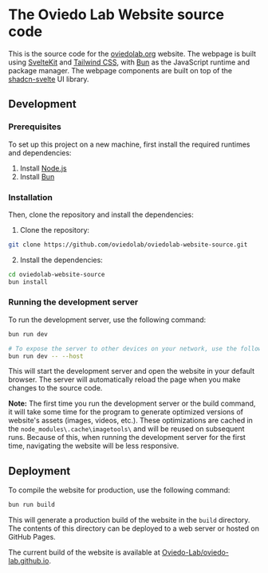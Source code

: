 # The Oviedo Lab Website source code

This is the source code for the [oviedolab.org](https://oviedolab.org) website. The webpage is built using [SvelteKit](https://kit.svelte.dev/) and [Tailwind CSS](https://tailwindcss.com/), with [Bun](https://bun.sh/) as the JavaScript runtime and package manager. The webpage components are built on top of the [shadcn-svelte](https://github.com/huntabyte/shadcn-svelte) UI library.

## Development

### Prerequisites
To set up this project on a new machine, first install the required runtimes and dependencies:

1. Install [Node.js](https://nodejs.org/en/download/)
2. Install [Bun](https://bun.sh/install)


### Installation
Then, clone the repository and install the dependencies:

1. Clone the repository: 

```bash
git clone https://github.com/oviedolab/oviedolab-website-source.git
```

2. Install the dependencies:

```bash
cd oviedolab-website-source
bun install
```

### Running the development server
To run the development server, use the following command:

```bash
bun run dev

# To expose the server to other devices on your network, use the following command:
bun run dev -- --host
```

This will start the development server and open the website in your default browser. The server will automatically reload the page when you make changes to the source code.

**Note:** The first time you run the development server or the build command, it will take some time for the program to generate optimized versions of website's assets (images, videos, etc.). These optimizations are cached in the `node_modules\.cache\imagetools\` and will be reused on subsequent runs. Because of this, when running the development server for the first time, navigating the website will be less responsive.

## Deployment

To compile the website for production, use the following command:

```bash
bun run build
```

This will generate a production build of the website in the `build` directory. The contents of this directory can be deployed to a web server or hosted on GitHub Pages.

The current build of the website is available at [Oviedo-Lab/oviedo-lab.github.io](https://github.com/Oviedo-Lab/oviedo-lab.github.io).